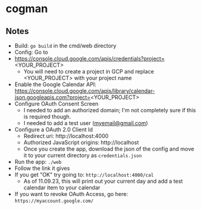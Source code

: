 # cogman

## Notes

* Build: `go build` in the cmd/web directory
* Config: Go to
* https://console.cloud.google.com/apis/credentials?project=<YOUR_PROJECT>
    * You will need to create a project in GCP and replace <YOUR_PROJECT> with your project name
* Enable the Google Calendar API: https://console.cloud.google.com/apis/library/calendar-json.googleapis.com?project=<YOUR_PROJECT>
* Configure OAuth Consent Screen
    * I needed to add an authorized domain; I'm not completely sure if this is required though.
    * I needed to add a test user (myemail@gmail.com)
* Configure a OAuth 2.0 Client Id
    * Redirect uri: http://localhost:4000
    * Authorized JavaScript origins: http://localhost
    * Once you create the app, download the json of the config and move it to your current directory as `credentials.json`
* Run the app: `./web`
* Follow the link it gives
* If you get "OK" try going to: `http://localhost:4000/cal`
    * As of 11.09.23, this will print out your current day and add a test calendar item to your calendar
* If you want to revoke OAuth Access, go here: `https://myaccount.google.com/`
